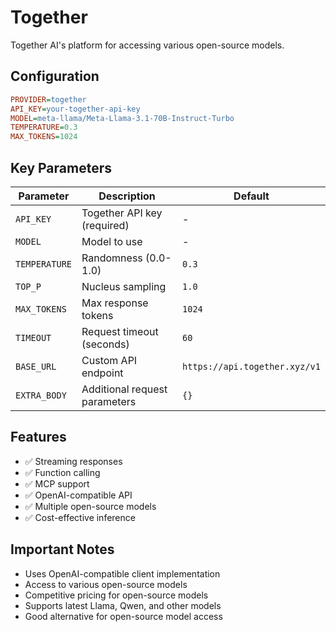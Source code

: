 # Together

Together AI's platform for accessing various open-source models.

## Configuration

```ini
PROVIDER=together
API_KEY=your-together-api-key
MODEL=meta-llama/Meta-Llama-3.1-70B-Instruct-Turbo
TEMPERATURE=0.3
MAX_TOKENS=1024
```

## Key Parameters

| Parameter     | Description                   | Default                       |
| ------------- | ----------------------------- | ----------------------------- |
| `API_KEY`     | Together API key (required)   | -                             |
| `MODEL`       | Model to use                  | -                             |
| `TEMPERATURE` | Randomness (0.0-1.0)          | `0.3`                         |
| `TOP_P`       | Nucleus sampling              | `1.0`                         |
| `MAX_TOKENS`  | Max response tokens           | `1024`                        |
| `TIMEOUT`     | Request timeout (seconds)     | `60`                          |
| `BASE_URL`    | Custom API endpoint           | `https://api.together.xyz/v1` |
| `EXTRA_BODY`  | Additional request parameters | `{}`                          |

## Features

- ✅ Streaming responses
- ✅ Function calling
- ✅ MCP support
- ✅ OpenAI-compatible API
- ✅ Multiple open-source models
- ✅ Cost-effective inference

## Important Notes

- Uses OpenAI-compatible client implementation
- Access to various open-source models
- Competitive pricing for open-source models
- Supports latest Llama, Qwen, and other models
- Good alternative for open-source model access